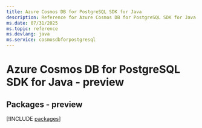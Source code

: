 ```yaml
---
title: Azure Cosmos DB for PostgreSQL SDK for Java
description: Reference for Azure Cosmos DB for PostgreSQL SDK for Java
ms.date: 07/31/2025
ms.topic: reference
ms.devlang: java
ms.service: cosmosdbforpostgresql
---
```

# Azure Cosmos DB for PostgreSQL SDK for Java - preview
## Packages - preview
[!INCLUDE [packages](cosmos-db-for-postgresql-index.md)]